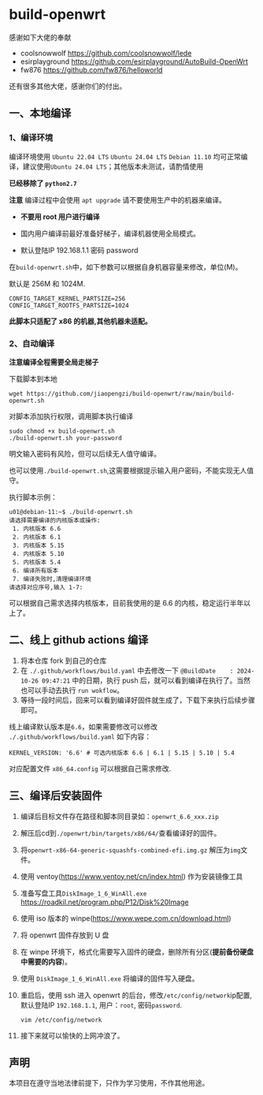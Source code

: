 # build-openwrt


感谢如下大佬的奉献



- coolsnowwolf      https://github.com/coolsnowwolf/lede
- esirplayground    https://github.com/esirplayground/AutoBuild-OpenWrt
- fw876             https://github.com/fw876/helloworld

    

还有很多其他大佬，感谢你们的付出。



## 一、本地编译

### 1、编译环境

编译环境使用 `Ubuntu 22.04 LTS` `Ubuntu 24.04 LTS`  `Debian 11.10` 均可正常编译，建议使用`Ubuntu 24.04 LTS`；其他版本未测试，请酌情使用

**已经移除了 `python2.7`**

**注意** 编译过程中会使用 `apt upgrade` 请不要使用生产中的机器来编译。



- **不要用 root 用户进行编译**

- 国内用户编译前最好准备好梯子，编译机器使用全局模式。

- 默认登陆IP 192.168.1.1 密码 password



在`build-openwrt.sh`中，如下参数可以根据自身机器容量来修改，单位(M)。

默认是 256M 和 1024M.

```
CONFIG_TARGET_KERNEL_PARTSIZE=256
CONFIG_TARGET_ROOTFS_PARTSIZE=1024
```



**此脚本只适配了 x86 的机器,其他机器未适配。**



### 2、自动编译

**注意编译全程需要全局走梯子**

下载脚本到本地

```shell
wget https://github.com/jiaopengzi/build-openwrt/raw/main/build-openwrt.sh
```



对脚本添加执行权限，调用脚本执行编译

```shell
sudo chmod +x build-openwrt.sh
./build-openwrt.sh your-password
```



明文输入密码有风险，但可以后续无人值守编译。



也可以使用`./build-openwrt.sh`,这需要根据提示输入用户密码，不能实现无人值守。



执行脚本示例：

```shell
u01@debian-11:~$ ./build-openwrt.sh 
请选择需要编译的内核版本或操作:
 1. 内核版本 6.6
 2. 内核版本 6.1
 3. 内核版本 5.15
 4. 内核版本 5.10
 5. 内核版本 5.4
 6. 编译所有版本
 7. 编译失败时,清理编译环境
请选择对应序号,输入 1-7:
```



可以根据自己需求选择内核版本，目前我使用的是 6.6 的内核，稳定运行半年以上了。



## 二、线上 github actions 编译

1. 将本仓库 fork 到自己的仓库
2. 在 `./.github/workflows/build.yaml` 中去修改一下 `@BuildDate    : 2024-10-26 09:47:21` 中的日期，执行 push 后，就可以看到编译在执行了。当然也可以手动去执行 `run wokflow`。
3. 等待一段时间后，回来可以看到编译好固件就生成了，下载下来执行后续步骤即可。



线上编译默认版本是`6.6`，如果需要修改可以修改 `./.github/workflows/build.yaml` 如下内容：

```
KERNEL_VERSION: '6.6' # 可选内核版本 6.6 | 6.1 | 5.15 | 5.10 | 5.4
```

对应配置文件 `x86_64.config` 可以根据自己需求修改.


## 三、编译后安装固件

1. 编译后目标文件存在路径和脚本同目录如：`openwrt_6.6_xxx.zip`

2. 解压后cd到`./openwrt/bin/targets/x86/64/`查看编译好的固件。

3. 将`openwrt-x86-64-generic-squashfs-combined-efi.img.gz` 解压为`img`文件。

4. 使用 ventoy(https://www.ventoy.net/cn/index.html) 作为安装镜像工具

5. 准备写盘工具`DiskImage_1_6_WinAll.exe` https://roadkil.net/program.php/P12/Disk%20Image

6. 使用 iso 版本的 winpe(https://www.wepe.com.cn/download.html)

7. 将 openwrt 固件存放到 U 盘

8. 在 winpe 环境下，格式化需要写入固件的硬盘，删除所有分区(**提前备份硬盘中需要的内容**)。

9. 使用 `DiskImage_1_6_WinAll.exe` 将编译的固件写入硬盘。

10. 重启后，使用 ssh 进入 openwrt 的后台，修改`/etc/config/network`ip配置, 默认登陆IP `192.168.1.1`, 用户：`root`, 密码`password`.

    ```shell
    vim /etc/config/network
    ```

11. 接下来就可以愉快的上网冲浪了。



## 声明

本项目在遵守当地法律前提下，只作为学习使用，不作其他用途。